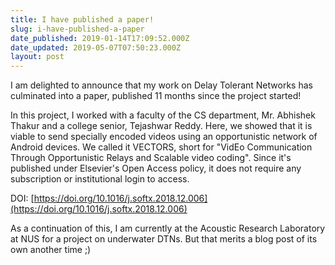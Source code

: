 ```yaml
---
title: I have published a paper!
slug: i-have-published-a-paper
date_published: 2019-01-14T17:09:52.000Z
date_updated: 2019-05-07T07:50:23.000Z
layout: post
---
```


I am delighted to announce that my work on Delay Tolerant Networks has culminated into a paper, published 11 months since the project started! 

In this project, I worked with a faculty of the CS department, Mr. Abhishek Thakur and a college senior, Tejashwar Reddy. Here, we showed that it is viable to send specially encoded videos using an opportunistic network of Android devices. We called it VECTORS, short for "VidEo Communication Through Opportunistic Relays and Scalable video coding". Since it\'s published under Elsevier\'s Open Access policy, it does not require any subscription or institutional login to access.

DOI: [https://doi.org/10.1016/j.softx.2018.12.006](https://doi.org/10.1016/j.softx.2018.12.006)

As a continuation of this, I am currently at the Acoustic Research Laboratory at NUS for a project on underwater DTNs. But that merits a blog post of its own another time ;)
